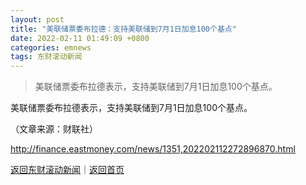 ```yaml
---
layout: post
title: "美联储票委布拉德：支持美联储到7月1日加息100个基点"
date: 2022-02-11 01:49:09 +0800
categories: emnews
tags: 东财滚动新闻
---
```

> 美联储票委布拉德表示，支持美联储到7月1日加息100个基点。

<p>美联储票委布拉德表示，支持美联储到7月1日加息100个基点。</p><p class="em_media">（文章来源：财联社）</p>

<http://finance.eastmoney.com/news/1351,202202112272896870.html>

[返回东财滚动新闻](//finews.withounder.com/emnews/)｜[返回首页](//finews.withounder.com/)
